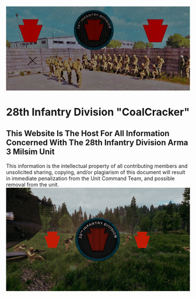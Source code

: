 ![FirstSplashImage](https://github.com/Baconbits111/28thDocs/blob/main/images/image1.png?raw=true)
# 28th Infantry Division "CoalCracker"
## This Website Is The Host For All Information Concerned With The 28th Infantry Division Arma 3 Milsim Unit
This information is the intellectual property of all contributing members and unsolicited sharing, copying, and/or plagiarism of this document will result in immediate penalization from the Unit Command Team, and possible removal from the unit.
![SecondSplashImage](https://github.com/Baconbits111/28thDocs/blob/main/images/image2.png?raw=true)

